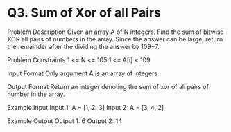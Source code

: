 # Q3. Sum of Xor of all Pairs

Problem Description
Given an array A of N integers. Find the sum of bitwise XOR all pairs of numbers in the array.
Since the answer can be large, return the remainder after the dividing the answer by 109+7.


Problem Constraints
1 <= N <= 105
1 <= A[i] < 109


Input Format
Only argument A is an array of integers


Output Format
Return an integer denoting the sum of xor of all pairs of number in the array.


Example Input
Input 1:
A = [1, 2, 3]
Input 2:
A = [3, 4, 2]


Example Output
Output 1:
6
Output 2:
14